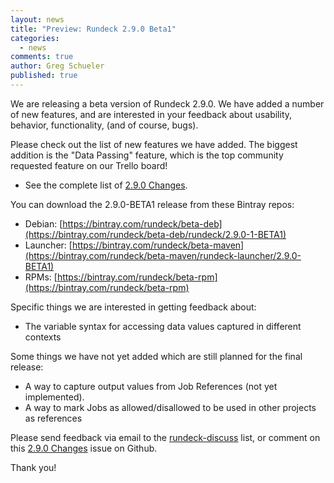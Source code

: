 ```yaml
---
layout: news
title: "Preview: Rundeck 2.9.0 Beta1"
categories:
  - news
comments: true
author: Greg Schueler
published: true
---
```


We are releasing a beta version of Rundeck 2.9.0.
We have added a number of new features,
and are interested in your feedback about usability, behavior, functionality,
(and of course, bugs).

Please check out the list of new features we have added.
The biggest addition is the "Data Passing" feature,
which is the top community requested feature on our Trello board!

* See the complete list of [2.9.0 Changes][].

You can download the 2.9.0-BETA1 release from these Bintray repos:

* Debian: [https://bintray.com/rundeck/beta-deb](https://bintray.com/rundeck/beta-deb/rundeck/2.9.0-1-BETA1)
* Launcher: [https://bintray.com/rundeck/beta-maven](https://bintray.com/rundeck/beta-maven/rundeck-launcher/2.9.0-BETA1)
* RPMs: [https://bintray.com/rundeck/beta-rpm](https://bintray.com/rundeck/beta-rpm)

Specific things we are interested in getting feedback about:

* The variable syntax for accessing data values captured in different contexts

Some things we have not yet added which are still planned for the final release:

* A way to capture output values from Job References (not yet implemented).
* A way to mark Jobs as allowed/disallowed to be used in other projects as references

Please send feedback via email to the [rundeck-discuss][] list, or comment on this [2.9.0 Changes][] issue
on Github.

[rundeck-discuss]: http://groups.google.com/group/rundeck-discuss
[2.9.0 Changes]: https://github.com/rundeck/rundeck/issues/2577


Thank you!
